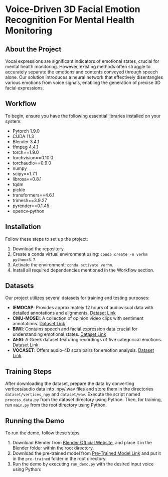 # Voice-Driven 3D Facial Emotion Recognition For Mental Health Monitoring

## About the Project

Vocal expressions are significant indicators of emotional states, crucial for mental health monitoring. However, existing methods often struggle to accurately separate the emotions and contents conveyed through speech alone. Our solution introduces a neural network that effectively disentangles various emotions from voice signals, enabling the generation of precise 3D facial expressions.

## Workflow

To begin, ensure you have the following essential libraries installed on your system:

- Pytorch 1.9.0
- CUDA 11.3
- Blender 3.4.1
- ffmpeg 4.4.1
- torch==1.9.0
- torchvision==0.10.0
- torchaudio==0.9.0
- numpy
- scipy==1.7.1
- librosa==0.8.1
- tqdm
- pickle
- transformers==4.6.1
- trimesh==3.9.27
- pyrender==0.1.45
- opencv-python

## Installation

Follow these steps to set up the project:

1. Download the repository.
2. Create a conda virtual environment using: `conda create -n verhm python=3.7`.
3. Activate the environment: `conda activate verhm`.
4. Install all required dependencies mentioned in the Workflow section.

## Datasets

Our project utilizes several datasets for training and testing purposes:

- **IEMOCAP**: Provides approximately 12 hours of audiovisual data with detailed annotations and alignments. [Dataset Link](https://sail.usc.edu/iemocap/iemocap_release.htm)
- **CMU-MOSEI**: A collection of opinion video clips with sentiment annotations. [Dataset Link](http://multicomp.cs.cmu.edu/resources/cmu-mosi-dataset/)
- **BIWI**: Contains speech and facial expression data crucial for understanding emotional states. [Dataset Link](https://data.vision.ee.ethz.ch/cvl/datasets/b3dac2.en.html)
- **AESI**: A Greek dataset featuring recordings of five categorical emotions. [Dataset Link](https://robotics.ntua.gr/aesi-dataset/)
- **VOCASET**: Offers audio-4D scan pairs for emotion analysis. [Dataset Link](https://voca.is.tue.mpg.de/download.php)

## Training Steps

After downloading the dataset, prepare the data by converting vertices/audio data into .npy/.wav files and store them in the directories `dataset/vertices_npy` and `dataset/wav`. Execute the script named `process_data.py` from the dataset directory using Python. Then, for training, run `main.py` from the root directory using Python.

## Running the Demo

To run the demo, follow these steps:

1. Download Blender from [Blender Official Website](https://www.blender.org/download/), and place it in the Blender folder within the root directory.
2. Download the pre-trained model from [Pre-Trained Model Link](https://drive.google.com/file/d/1ywEYhMWdxWk9Bqt0UIOdAyYM6v8JUF-K/view?usp=sharing) and put it in the `pre-trained` folder in the root directory.
3. Run the demo by executing `run_demo.py` with the desired input voice using Python: 
